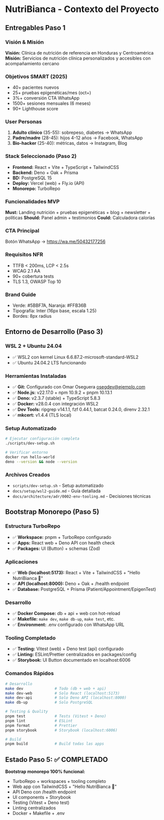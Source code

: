 # NutriBianca - Contexto del Proyecto

## Entregables Paso 1

### Visión & Misión
**Visión:** Clínica de nutrición de referencia en Honduras y Centroamérica
**Misión:** Servicios de nutrición clínica personalizados y accesibles con acompañamiento cercano

### Objetivos SMART (2025)
- 40+ pacientes nuevos
- 25+ pruebas epigenéticas/mes (oct+)
- 3%+ conversión CTA WhatsApp
- 1500+ sesiones mensuales (6 meses)
- 90+ Lighthouse score

### User Personas
1. **Adulto clínico** (35-55): sobrepeso, diabetes → WhatsApp
2. **Padre/madre** (28-45): hijos 4-12 años → Facebook, WhatsApp  
3. **Bio-hacker** (25-40): métricas, datos → Instagram, Blog

### Stack Seleccionado (Paso 2)
- **Frontend:** React + Vite + TypeScript + TailwindCSS
- **Backend:** Deno + Oak + Prisma
- **BD:** PostgreSQL 15
- **Deploy:** Vercel (web) + Fly.io (API)
- **Monorepo:** TurboRepo

### Funcionalidades MVP
**Must:** Landing nutrición + pruebas epigenéticas + blog + newsletter + políticas
**Should:** Panel admin + testimonios
**Could:** Calculadora calorías

### CTA Principal
Botón WhatsApp → https://wa.me/50432177256

### Requisitos NFR
- TTFB < 200ms, LCP < 2.5s
- WCAG 2.1 AA
- 90+ cobertura tests
- TLS 1.3, OWASP Top 10

### Brand Guide
- Verde: #5BBF7A, Naranja: #FFB36B
- Tipografía: Inter (16px base, escala 1.25)
- Bordes: 8px radius

## Entorno de Desarrollo (Paso 3)

### WSL 2 + Ubuntu 24.04
- ✅ WSL2 con kernel Linux 6.6.87.2-microsoft-standard-WSL2
- ✅ Ubuntu 24.04.2 LTS funcionando

### Herramientas Instaladas
- ✅ **Git:** Configurado con Omar Oseguera <osegdev@ejemplo.com>
- ✅ **Node.js:** v22.17.0 + npm 10.9.2 + pnpm 10.13.1
- ✅ **Deno:** v2.3.7 (stable) + TypeScript 5.8.3
- ✅ **Docker:** v28.0.4 con integración WSL2
- ✅ **Dev Tools:** ripgrep v14.1.1, fzf 0.44.1, batcat 0.24.0, direnv 2.32.1
- ✅ **mkcert:** v1.4.4 (TLS local)

### Setup Automatizado
```bash
# Ejecutar configuración completa
./scripts/dev-setup.sh

# Verificar entorno
docker run hello-world
deno --version && node --version
```

### Archivos Creados
- `scripts/dev-setup.sh` - Setup automatizado
- `docs/setup/wsl2-guide.md` - Guía detallada
- `docs/architecture/adr/0002-env-tooling.md` - Decisiones técnicas

## Bootstrap Monorepo (Paso 5)

### Estructura TurboRepo
- ✅ **Workspace:** pnpm + TurboRepo configurado
- ✅ **Apps:** React web + Deno API con health check
- ✅ **Packages:** UI (Button) + schemas (Zod)

### Aplicaciones
- ✅ **Web (localhost:5173):** React + Vite + TailwindCSS + "Hello NutriBianca 👋"
- ✅ **API (localhost:8000):** Deno + Oak + /health endpoint
- ✅ **Database:** PostgreSQL + Prisma (Patient/Appointment/EpigenTest)

### Desarrollo
- ✅ **Docker Compose:** db + api + web con hot-reload
- ✅ **Makefile:** `make dev`, `make db-up`, `make test`, etc.
- ✅ **Environment:** .env configurado con WhatsApp URL

### Tooling Completado
- ✅ **Testing:** Vitest (web) + Deno test (api) configurado
- ✅ **Linting:** ESLint/Prettier centralizados en packages/config
- ✅ **Storybook:** UI Button documentado en localhost:6006

### Comandos Rápidos
```bash
# Desarrollo
make dev              # Todo (db + web + api)
make dev-web          # Solo React (localhost:5173)
make dev-api          # Solo Deno API (localhost:8000)
make db-up            # Solo PostgreSQL

# Testing & Quality
pnpm test             # Tests (Vitest + Deno)
pnpm lint             # ESLint
pnpm format           # Prettier
pnpm storybook        # Storybook (localhost:6006)

# Build
pnpm build            # Build todas las apps
```

## Estado Paso 5: ✅ COMPLETADO

**Bootstrap monorepo 100% funcional:**
- TurboRepo + workspaces + tooling completo
- Web app con TailwindCSS + "Hello NutriBianca 👋"
- API Deno con /health endpoint  
- UI components + Storybook
- Testing (Vitest + Deno test)
- Linting centralizados
- Docker + Makefile + .env